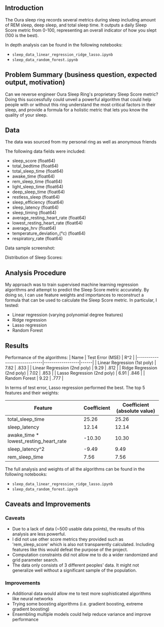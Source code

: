## Introduction
The Oura sleep ring records several metrics during sleep including amount of REM sleep, deep sleep, and total sleep time. It outputs a daily Sleep Score metric
from 0-100, representing an overall indicator of how you slept (100 is the best).

In depth analysis can be found in the following notebooks:
* `sleep_data_linear_regression_ridge_lasso.ipynb`
* `sleep_data_random_forest.ipynb`

## Problem Summary (business question, expected output, motivation)
Can we reverse engineer Oura Sleep Ring's proprietary Sleep Score metric? Doing this successfully could unveil a powerful algorithm that could help people with or without this ring understand the most critical factors in their sleep, and provide a formula for a holistic metric that lets you know the quality of your sleep. 

## Data

The data was sourced from my personal ring as well as anonymous friends

The following data fields were included:
* sleep_score                   (float64)
* total_bedtime                 (float64)
* total_sleep_time              (float64)
* awake_time                    (float64)
* rem_sleep_time                (float64)
* light_sleep_time              (float64)
* deep_sleep_time               (float64)
* restless_sleep                (float64)
* sleep_efficiency              (float64)
* sleep_latency                 (float64)
* sleep_timing                  (float64)
* average_resting_heart_rate    (float64)
* lowest_resting_heart_rate     (float64)
* average_hrv                   (float64)
* temperature_deviation_(°c)    (float64)
* respiratory_rate              (float64)

Data sample screenshot:

Distribution of Sleep Scores:


## Analysis Procedure
My approach was to train supervised machine learning regression algorithms and attempt to predict the Sleep Score metric accurately. By doing so, I can use feature weights and importances to reconstruct a formula that can be used to calculate the Sleep Score metric. In particular, I tested:
* Linear regression (varying polynomial degree features)
* Ridge regression
* Lasso regression
* Random Forest


## Results

Performance of the algorithms:
| Name                         | Test Error (MSE) | R^2  |
|------------------------------|------------------|------|
| Linear Regression (1st poly) | 7.82             | .833 |
| Linear Regression (2nd poly) | 9.29             | .812 |
| Ridge Regression (2nd poly)  | 7.02             | .853 |
| Lasso Regression (2nd poly)  | 6.91             | .846 |
| Random Forest                | 9.22             | .777 |

In terms of test error, Lasso regression performed the best.
The top 5 features and their weights:

| Feature                                | Coefficient | Coefficient (absolute value) |
|----------------------------------------|-------------|------------------------------|
| total_sleep_time                       | 25.26       | 25.26                        |
| sleep_latency                          | 12.14       | 12.14                        |
| awake_time * lowest_resting_heart_rate | -10.30      | 10.30                        |
| sleep_latency^2                        | -9.49       | 9.49                         |
| rem_sleep_time                         | 7.56        | 7.56                         |

The full analysis and weights of all the algorithms can be found in the following notebooks:
* `sleep_data_linear_regression_ridge_lasso.ipynb`
* `sleep_data_random_forest.ipynb`

## Caveats and Improvements
### Caveats
* Due to a lack of data (~500 usable data points), the results of this analysis are less powerful.
* I did not use other score metrics they provided such as 'rem_sleep_score' which is also not transparently calculated. Including features like this would defeat the purpose of the project.
* Computation constraints did not allow me to do a wider randomized and grid parameter search.
* The data only consists of 3 different peoples' data. It might not generalize well without a significant sample of the population.

### Improvements
* Additional data would allow me to test more sophisticated algorithms like neural networks
* Trying some boosting algorithms (i.e. gradient boosting, extreme gradient boosting)
* Ensembling multiple models could help reduce variance and improve performance
